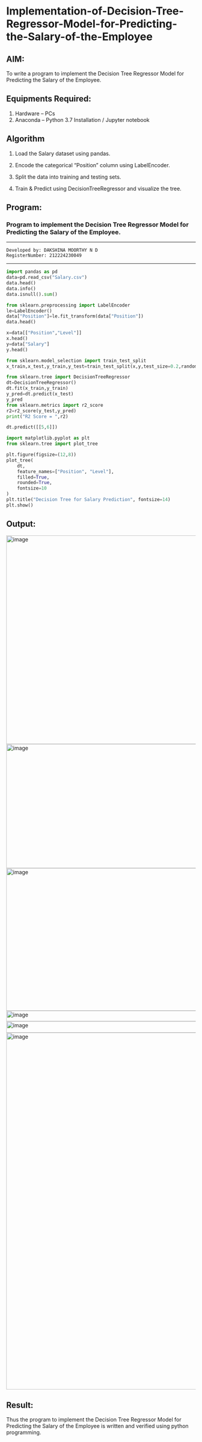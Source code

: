 # Implementation-of-Decision-Tree-Regressor-Model-for-Predicting-the-Salary-of-the-Employee

## AIM:
To write a program to implement the Decision Tree Regressor Model for Predicting the Salary of the Employee.

## Equipments Required:
1. Hardware – PCs
2. Anaconda – Python 3.7 Installation / Jupyter notebook

## Algorithm
1. Load the Salary dataset using pandas.

2. Encode the categorical “Position” column using LabelEncoder.

3. Split the data into training and testing sets.

4. Train & Predict using DecisionTreeRegressor and visualize the tree. 

## Program:


### Program to implement the Decision Tree Regressor Model for Predicting the Salary of the Employee.
---
```
Developed by: DAKSHINA MOORTHY N D
RegisterNumber: 212224230049
```
---
```py
import pandas as pd
data=pd.read_csv("Salary.csv")
data.head()
data.info()
data.isnull().sum()
```

```py
from sklearn.preprocessing import LabelEncoder
le=LabelEncoder()
data["Position"]=le.fit_transform(data["Position"])
data.head()
```

```py
x=data[["Position","Level"]]
x.head()
y=data["Salary"]
y.head()

```

```py
from sklearn.model_selection import train_test_split
x_train,x_test,y_train,y_test=train_test_split(x,y,test_size=0.2,random_state=2)
```

```py
from sklearn.tree import DecisionTreeRegressor
dt=DecisionTreeRegressor()
dt.fit(x_train,y_train)
y_pred=dt.predict(x_test)
y_pred
from sklearn.metrics import r2_score
r2=r2_score(y_test,y_pred)
print("R2 Score = ",r2)
```

```py
dt.predict([[5,6]])
```

```py
import matplotlib.pyplot as plt
from sklearn.tree import plot_tree

plt.figure(figsize=(12,8))
plot_tree(
    dt,
    feature_names=["Position", "Level"],
    filled=True,
    rounded=True,
    fontsize=10
)
plt.title("Decision Tree for Salary Prediction", fontsize=14)
plt.show()
```


## Output:

<img width="928" height="553" alt="image" src="https://github.com/user-attachments/assets/7280e302-48fe-4006-a6a8-6fdb636150d1" />


<img width="870" height="329" alt="image" src="https://github.com/user-attachments/assets/fa662034-ee8f-4921-bcbc-c55bcb267d15" />


<img width="890" height="378" alt="image" src="https://github.com/user-attachments/assets/457ce189-8623-4684-b98b-a124aff53533" />


<img width="867" height="28" alt="image" src="https://github.com/user-attachments/assets/28babdea-d48e-48bb-8dff-e0db40476618" />


<img width="879" height="30" alt="image" src="https://github.com/user-attachments/assets/a780138d-6faf-4f1e-b5ec-23bd4d55f941" />


<img width="1364" height="946" alt="image" src="https://github.com/user-attachments/assets/e0800105-aa47-45f7-95c2-8ebefd59cb29" />



## Result:
Thus the program to implement the Decision Tree Regressor Model for Predicting the Salary of the Employee is written and verified using python programming.
